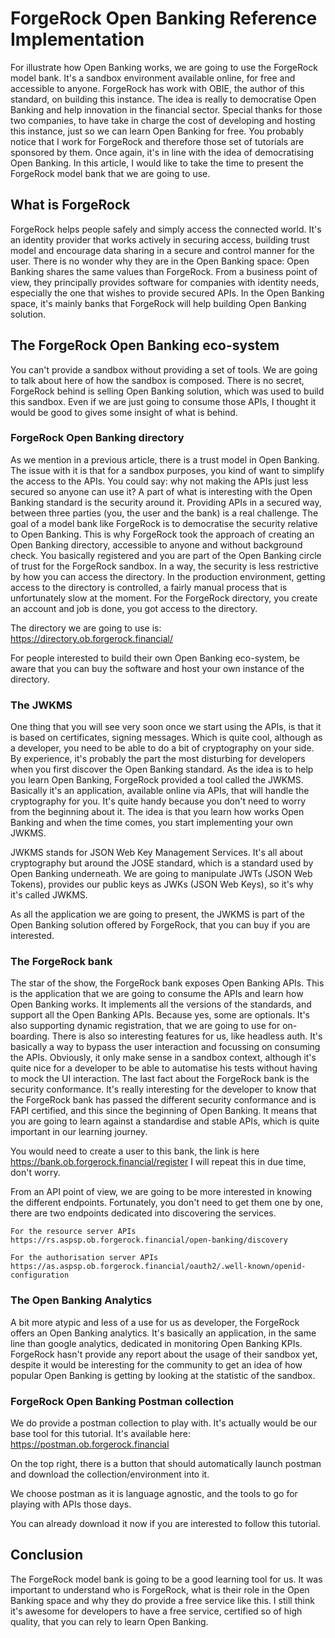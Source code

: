 # ForgeRock Open Banking Reference Implementation

For illustrate how Open Banking works, we are going to use the ForgeRock model bank. It's a sandbox environment available online, for free and accessible to anyone.
ForgeRock has work with OBIE, the author of this standard, on building this instance. The idea is really to democratise Open Banking and help innovation in the financial sector.
Special thanks for those two companies, to have take in charge the cost of developing and hosting this instance, just so we can learn Open Banking for free.
You probably notice that I work for ForgeRock and therefore those set of tutorials are sponsored by them. Once again, it's in line with the idea of democratising Open Banking.
In this article, I would like to take the time to present the ForgeRock model bank that we are going to use.

## What is ForgeRock

ForgeRock helps people safely and simply access the connected world. It's an identity provider that works actively in securing access, building trust model and encourage data sharing in a secure and control manner for the user.
There is no wonder why they are in the Open Banking space: Open Banking shares the same values than ForgeRock.
From a business point of view, they principally provides software for companies with identity needs, especially the one that wishes to provide secured APIs. In the Open Banking space, it's mainly banks that ForgeRock will help building Open Banking solution.

## The ForgeRock Open Banking eco-system

You can't provide a sandbox without providing a set of tools. We are going to talk about here of how the sandbox is composed.
There is no secret, ForgeRock behind is selling Open Banking solution, which was used to build this sandbox.
Even if we are just going to consume those APIs, I thought it would be good to gives some insight of what is behind.

### ForgeRock Open Banking directory

As we mention in a previous article, there is a trust model in Open Banking. The issue with it is that for a sandbox purposes, you kind of want to simplify the access to the APIs.
You could say: why not making the APIs just less secured so anyone can use it? 
A part of what is interesting with the Open Banking standard is the security around it. Providing APIs in a secured way, between three parties (you, the user and the bank) is a real challenge.
The goal of a model bank like ForgeRock is to democratise the security relative to Open Banking.
This is why ForgeRock took the approach of creating an Open Banking directory, accessible to anyone and without background check.
You basically registered and you are part of the Open Banking circle of trust for the ForgeRock sandbox.
In a way, the security is less restrictive by how you can access the directory. In the production environment, getting access to the directory is controlled, a fairly manual process that is unfortunately slow at the moment. 
For the ForgeRock directory, you create an account and job is done, you got access to the directory.

The directory we are going to use is:
https://directory.ob.forgerock.financial/

For people interested to build their own Open Banking eco-system, be aware that you can buy the software and host your own instance of the directory.


### The JWKMS

One thing that you will see very soon once we start using the APIs, is that it is based on certificates, signing messages.
Which is quite cool, although as a developer, you need to be able to do a bit of cryptography on your side.
By experience, it's probably the part the most disturbing for developers when you first discover the Open Banking standard.
As the idea is to help you learn Open Banking, ForgeRock provided a tool called the JWKMS.
Basically it's an application, available online via APIs, that will handle the cryptography for you.
It's quite handy because you don't need to worry from the beginning about it. The idea is that you learn how works Open Banking and when the time comes, you start implementing your own JWKMS.

JWKMS stands for JSON Web Key Management Services. It's all about cryptography but around the JOSE standard, which is a standard used by Open Banking underneath.
We are going to manipulate JWTs (JSON Web Tokens), provides our public keys as JWKs (JSON Web Keys), so it's why it's called JWKMS.

As all the application we are going to present, the JWKMS is part of the Open Banking solution offered by ForgeRock, that you can buy if you are interested.


### The ForgeRock bank

The star of the show, the ForgeRock bank exposes Open Banking APIs. This is the application that we are going to consume the APIs and learn how Open Banking works.
It implements all the versions of the standards, and support all the Open Banking APIs. Because yes, some are optionals.
It's also supporting dynamic registration, that we are going to use for on-boarding.
There is also so interesting features for us, like headless auth. It's basically a way to bypass the user interaction and focussing on consuming the APIs. Obviously, it only make sense in a sandbox context, although it's quite nice for a developer to be able to automatise his tests without having to mock the UI interaction.
The last fact about the ForgeRock bank is the security conformance. It's really interesting for the developer to know that the ForgeRock bank has passed the different security conformance and is FAPI certified, and this since the beginning of Open Banking. It means that you are going to learn against a standardise and stable APIs, which is quite important in our learning journey.

You would need to create a user to this bank, the link is here
https://bank.ob.forgerock.financial/register
I will repeat this in due time, don't worry.

From an API point of view, we are going to be more interested in knowing the different endpoints.
Fortunately, you don't need to get them one by one, there are two endpoints dedicated into discovering the services.

```
For the resource server APIs
https://rs.aspsp.ob.forgerock.financial/open-banking/discovery
```

```
For the authorisation server APIs
https://as.aspsp.ob.forgerock.financial/oauth2/.well-known/openid-configuration
```

### The Open Banking Analytics

A bit more atypic and less of a use for us as developer, the ForgeRock offers an Open Banking analytics. It's basically an application, in the same line than google analytics, dedicated in monitoring Open Banking KPIs. 
ForgeRock hasn't provide any report about the usage of their sandbox yet, despite it would be interesting for the community to get an idea of how popular Open Banking is getting by looking at the statistic of the sandbox.

### ForgeRock Open Banking Postman collection

We do provide a postman collection to play with. It's actually would be our base tool for this tutorial.
It's available here:
https://postman.ob.forgerock.financial

On the top right, there is a button that should automatically launch postman and download the collection/environment into it.

We choose postman as it is language agnostic, and the tools to go for playing with APIs those days.

You can already download it now if you are interested to follow this tutorial.


## Conclusion

The ForgeRock model bank is going to be a good learning tool for us. It was important to understand who is ForgeRock, what is their role in the Open Banking space and why they do provide a free service like this.
I still think it's awesome for developers to have a free service, certified so of high quality, that you can rely to learn Open Banking.

